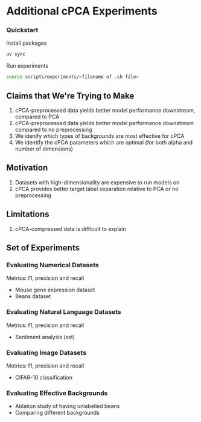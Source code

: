 # Additional cPCA Experiments

### Quickstart

Install packages

```bash
uv sync
```

Run experiments

```bash
source scripts/experiments/<filename of .sh file>
```




## Claims that We're Trying to Make

1. cPCA-preprocessed data yields better model performance downstream, compared to PCA
2. cPCA-preprocessed data yields better model performance downstream compared to no preprocessing
3. We idenify which types of backgrounds are most effective for cPCA
4. We identify the cPCA parameters which are optimal (for both alpha and number of dimensions)

## Motivation

1. Datasets with high-dimensionality are expensive to run models on
2. cPCA provides better target label separation relative to PCA or no preprocessing

## Limitations

1. cPCA-compressed data is difficult to explain

## Set of Experiments

### Evaluating Numerical Datasets

Metrics: f1, precision and recall

+ Mouse gene expression dataset
+ Beans dataset

### Evaluating Natural Language Datasets

Metrics: f1, precision and recall

+ Sentiment analysis (sst)

### Evaluating Image Datasets

Metrics: f1, precision and recall

+ CIFAR-10 classification

### Evaluating Effective Backgrounds

+ Ablation study of having unlabelled beans
+ Comparing different backgrounds

